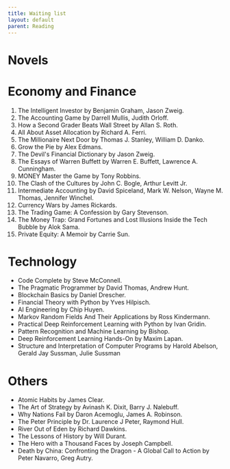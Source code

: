 ```yaml
---
title: Waiting list
layout: default
parent: Reading
---
```


# Novels

# Economy and Finance
1. The Intelligent Investor by Benjamin Graham, Jason Zweig.
2. The Accounting Game by Darrell Mullis, Judith Orloff.
3. How a Second Grader Beats Wall Street by Allan S. Roth.
4. All About Asset Allocation by Richard A. Ferri.
5. The Millionaire Next Door by Thomas J. Stanley, William D. Danko.
6. Grow the Pie by Alex Edmans.
7. The Devil's Financial Dictionary by Jason Zweig.
8. The Essays of Warren Buffett by Warren E. Buffett, Lawrence A. Cunningham.
9. MONEY Master the Game by Tony Robbins.
10. The Clash of the Cultures by John C. Bogle, Arthur Levitt Jr.
11. Intermediate Accounting by David Spiceland, Mark W. Nelson, Wayne M. Thomas, Jennifer Winchel.
12. Currency Wars by James Rickards.
13. The Trading Game: A Confession by Gary Stevenson.
14. The Money Trap: Grand Fortunes and Lost Illusions Inside the Tech Bubble by Alok Sama.
15. Private Equity: A Memoir by Carrie Sun.

# Technology
- Code Complete by Steve McConnell.
- The Pragmatic Programmer by David Thomas, Andrew Hunt.
- Blockchain Basics by Daniel Drescher.
- Financial Theory with Python by Yves Hilpisch.
- AI Engineering by Chip Huyen.
- Markov Random Fields And Their Applications by Ross Kindermann.
- Practical Deep Reinforcement Learning with Python by Ivan Gridin.
- Pattern Recognition and Machine Learning by Bishop.
- Deep Reinforcement Learning Hands-On by Maxim Lapan.
- Structure and Interpretation of Computer Programs by Harold Abelson, Gerald Jay Sussman, Julie Sussman


# Others
- Atomic Habits by James Clear.
- The Art of Strategy by Avinash K. Dixit, Barry J. Nalebuff.
- Why Nations Fail by Daron Acemoglu, James A. Robinson.
- The Peter Principle by Dr. Laurence J Peter, Raymond Hull. 
- River Out of Eden by Richard Dawkins.
- The Lessons of History by Will Durant. 
- The Hero with a Thousand Faces by Joseph Campbell.
- Death by China: Confronting the Dragon - A Global Call to Action by Peter Navarro, Greg Autry.